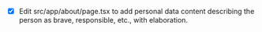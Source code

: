 - [x] Edit src/app/about/page.tsx to add personal data content describing the person as brave, responsible, etc., with elaboration.
